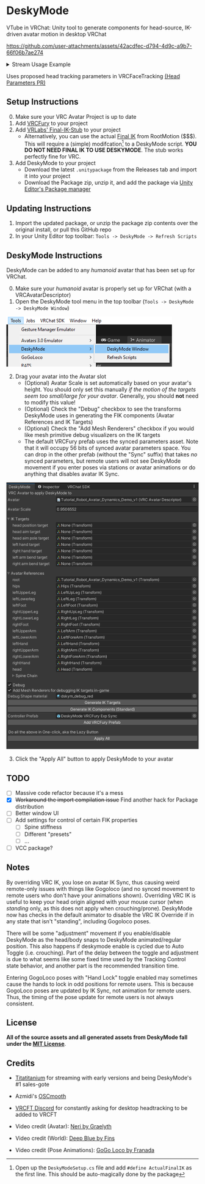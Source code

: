 # DeskyMode

VTube in VRChat: 
Unity tool to generate components for head-source, IK-driven avatar motion in desktop VRChat 

https://github.com/user-attachments/assets/42acdfec-d794-4d9c-a9b7-66f06b7ae274

<details>
<summary>Stream Usage Example</summary>
<br>

https://github.com/user-attachments/assets/848ec761-f197-428c-b576-34f5eea21680
</details>

Uses proposed head tracking parameters in VRCFaceTracking [(Head Parameters PR)](https://github.com/benaclejames/VRCFaceTracking/pull/248)

## Setup Instructions

0. Make sure your VRC Avatar Project is up to date 
1. Add [VRCFury](https://vrcfury.com/download) to your project
2. Add [VRLabs' Final-IK-Stub](https://github.com/VRLabs/Final-IK-Stub) to your project
   - Alternatively, you can use the actual [Final IK](https://assetstore.unity.com/packages/tools/animation/final-ik-14290) from RootMotion ($$$). This will require a (simple) modifcation[^1] to a DeskyMode script. **YOU DO NOT NEED FINAL IK TO USE DESKYMODE**. The stub works perfectly fine for VRC. 
3. Add DeskyMode to your project
   - Download the latest `.unitypackage` from the Releases tab and import it into your project
   - Download the Package zip, unzip it, and add the package via [Unity Editor's Package manager](https://docs.unity3d.com/2022.3/Documentation/Manual/upm-ui-local.html)
   
[^1]: Open up the `DeskyModeSetup.cs` file and add `#define ActualFinalIK` as the first line. This should be auto-magically done by the package 

## Updating Instructions

1. Import the updated package, or unzip the package zip contents over the original install, or pull this GitHub repo
2. In your Unity Editor top toolbar: `Tools -> DeskyMode -> Refresh Scripts`

## DeskyMode Instructions

DeskyMode can be added to any *humanoid* avatar that has been set up for VRChat. 

0. Make sure your *humanoid* avatar is properly set up for VRChat (with a VRCAvatarDescriptor)
1. Open the DeskyMode tool menu in the top toolbar (`Tools -> DeskyMode -> DeskyMode Window`)

![toolbar](imgs/toolbar.png)

2. Drag your avatar into the Avatar slot 
   - (Optional) Avatar Scale is set automatically based on your avatar's height. You should only set this manually *if the motion of the targets seem too small/large for your avatar*. Generally, you should **not** need to modify this value!
   - (Optional) Check the "Debug" checkbox to see the transforms DeskyMode uses in generating the FIK components (Avatar References and IK Targets)
   - (Optional) Check the "Add Mesh Renderers" checkbox if you would like mesh primitive debug visualizers on the IK targets
   - The default VRCFury prefab uses the synced parameters asset. Note that it will occupy 56 bits of synced avatar parameters space. You can drop in the other prefab (without the "Sync" suffix) that takes *no* synced parameters, but remote users will not see DeskyMode movement if you enter poses via stations or avatar animations or do anything that disables avatar IK Sync. 

![DeskyMode Window](imgs/dskym_window.png)

3. Click the "Apply All" button to apply DeskyMode to your avatar

## TODO

 - [ ] Massive code refactor because it's a mess
 - [x] ~~Workaround the import compilation issue~~ Find another hack for Package distribution
 - [ ] Better window UI 
 - [ ] Add settings for control of certain FIK properties
    - [ ] Spine stiffness
    - [ ] Different "presets" 
    - [ ] ...
 - [ ] VCC package? 

## Notes

By overriding VRC IK, you lose on avatar IK Sync, thus causing weird remote-only issues with things like Gogoloco (and no synced movement to remote users who don't have your animations shown). 
Overriding VRC IK is useful to keep your head origin aligned with your mouse cursor (when *standing* only, as this does not apply when crouching/prone).
DeskyMode now has checks in the default animator to disable the VRC IK Override if in any state that isn't "standing", including Gogoloco poses. 

There will be some "adjustment" movement if you enable/disable DeskyMode as the head/body snaps to DeskyMode animated/regular position. This also happens if deskymode enable is cycled due to Auto Toggle (i.e. crouching). 
Part of the delay between the toggle and adjustment is due to what seems like some fixed time used by the Tracking Control state behavior, and another part is the recommended transition time. 

Entering GogoLoco poses with "Hand Lock" toggle enabled may sometimes cause the hands to lock in odd positions for remote users. This is because GogoLoco poses are updated by IK Sync, not animation for remote users. 
Thus, the timing of the pose update for remote users is not always consistent. 
  
## License

**All of the source assets and all generated assets from DeskyMode fall under the [MIT License](https://github.com/kusomaigo/DeskyMode/blob/main/LICENSE)**.

## Credits

- [Titatitanium](https://www.twitch.tv/titatitanium) for streaming with early versions and being DeskyMode's #1 sales-gote
- Azmidi's [OSCmooth](https://github.com/regzo2/OSCmooth)
- [VRCFT Discord](https://discord.gg/vrcft) for constantly asking for desktop headtracking to be added to VRCFT

- Video credit (Avatar): [Neri by Graelyth](https://graelyth.gumroad.com/l/rqenf)
- Video credit (World): [Deep Blue by Fins](https://vrchat.com/home/world/wrld_f7a383bc-c925-4696-85c2-2996c0a40112/info)
- Video credit (Pose Animations): [GoGo Loco by Franada](https://www.gogoloco.net/)
